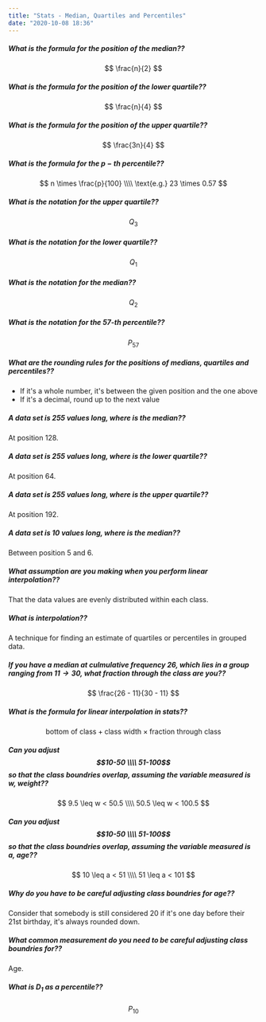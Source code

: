 ```yaml
---
title: "Stats - Median, Quartiles and Percentiles"
date: "2020-10-08 18:36"
---
```


##### What is the formula for the position of the median??
$$
\frac{n}{2}
$$

##### What is the formula for the position of the lower quartile??
$$
\frac{n}{4}
$$

##### What is the formula for the position of the upper quartile??
$$
\frac{3n}{4}
$$

##### What is the formula for the $p-th$ percentile??
$$
n \times \frac{p}{100} \\\\
\text{e.g.} 23 \times 0.57
$$

##### What is the notation for the upper quartile??
$$
Q_3
$$

##### What is the notation for the lower quartile??
$$
Q_1
$$

##### What is the notation for the median??
$$
Q_2
$$

##### What is the notation for the $57$-th percentile??
$$
P_{57}
$$

##### What are the rounding rules for the positions of medians, quartiles and percentiles??
* If it's a whole number, it's between the given position and the one above
* If it's a decimal, round up to the next value

##### A data set is $255$ values long, where is the median??
At position $128$.

##### A data set is $255$ values long, where is the lower quartile??
At position $64$.

##### A data set is $255$ values long, where is the upper quartile??
At position $192$.

##### A data set is $10$ values long, where is the median??
Between position $5$ and $6$.

##### What assumption are you making when you perform linear interpolation??
That the data values are evenly distributed within each class.

##### What is interpolation??
A technique for finding an estimate of quartiles or percentiles in grouped data.

##### If you have a median at culmulative frequency $26$, which lies in a group ranging from $11 \to 30$, what fraction through the class are you??
$$
\frac{26 - 11}{30 - 11}
$$

##### What is the formula for linear interpolation in stats??
$$
\text{bottom of class} + \text{class width} \times \text{fraction through class}
$$

##### Can you adjust $$10-50 \\\\ 51-100$$ so that the class boundries overlap, assuming the variable measured is $w$, weight??
$$
9.5 \leq w < 50.5 \\\\ 50.5 \leq w < 100.5
$$

##### Can you adjust $$10-50 \\\\ 51-100$$ so that the class boundries overlap, assuming the variable measured is $a$, age??
$$
10 \leq a < 51 \\\\ 51 \leq a < 101
$$

##### Why do you have to be careful adjusting class boundries for age??
Consider that somebody is still considered 20 if it's one day before their 21st birthday, it's always rounded down.

##### What common measurement do you need to be careful adjusting class boundries for??
Age.

##### What is $D_{1}$ as a percentile??
$$
P_{10}
$$

